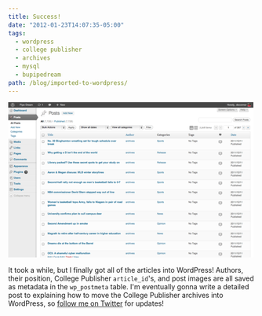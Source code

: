 ```yaml
---
title: Success!
date: "2012-01-23T14:07:35-05:00"
tags:
  - wordpress
  - college publisher
  - archives
  - mysql
  - bupipedream
path: /blog/imported-to-wordpress/
---
```


![Screenshot of the Pipe Dream posts in WordPress](./pipe-dream-posts-imported.png)

It took a while, but I finally got all of the articles into WordPress! Authors, their position, College Publisher `article_id`'s, and post images are all saved as metadata in the `wp_postmeta` table. I'm eventually gonna write a detailed post to explaining how to move the College Publisher archives into WordPress, so [follow me on Twitter](https://twitter.com/_danoc) for updates!

